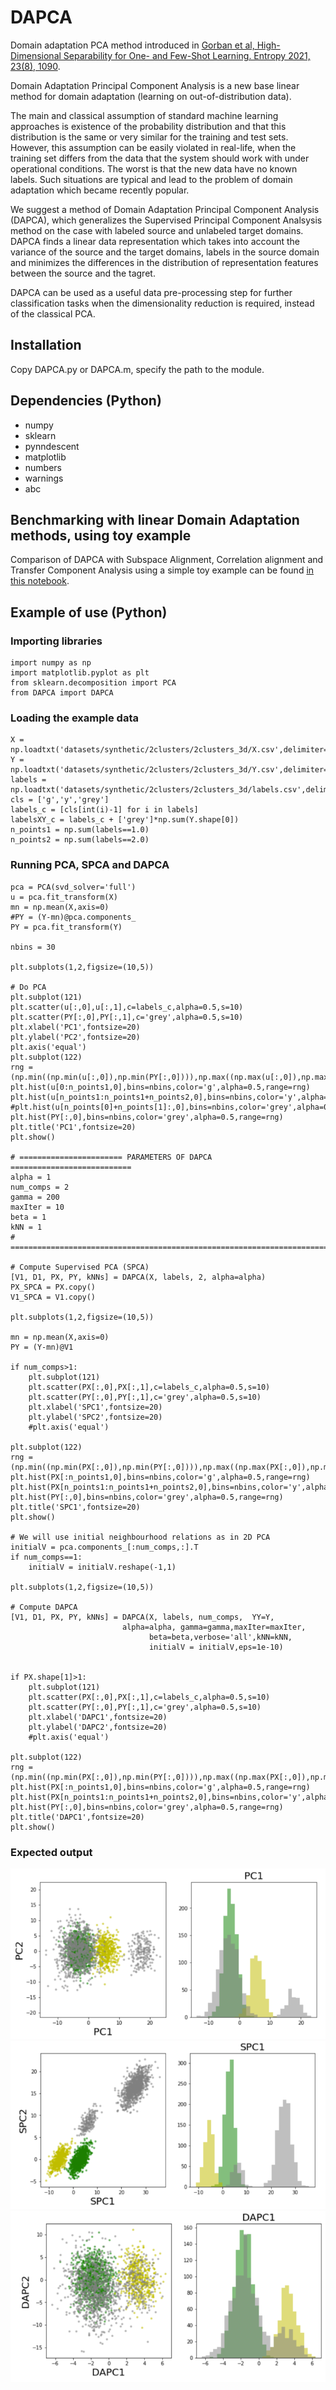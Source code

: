 # DAPCA

Domain adaptation PCA method introduced in [Gorban et al, High-Dimensional Separability for One- and Few-Shot Learning. Entropy 2021, 23(8), 1090](https://doi.org/10.3390/e23081090). 

Domain Adaptation Principal Component Analysis is a new base linear method for domain adaptation (learning on out-of-distribution data).

The main and classical assumption of standard machine learning approaches is existence of the probability distribution and that this distribution is the same or very similar for the training and test sets. However, this assumption can be easily violated in real-life, when the training set differs from the data that the system should work with under operational conditions. The worst is that the new data have no known labels. Such situations are typical and lead to the problem of domain adaptation which became recently popular.

We suggest a method of Domain Adaptation Principal Component Analysis (DAPCA), which generalizes the Supervised Principal Component Analsysis method on the case with labeled source and unlabeled target domains. DAPCA finds a linear data representation which takes into account the variance of the source and the target domains, labels in the source domain and minimizes the differences in the distribution of representation features between the source and the tagret.

DAPCA can be used as a useful data pre-processing step for further classification tasks when the dimensionality reduction is required, instead of the classical PCA. 

## Installation

Copy DAPCA.py or DAPCA.m, specify the path to the module. 

## Dependencies (Python)

* numpy
* sklearn
* pynndescent
* matplotlib
* numbers
* warnings
* abc

## Benchmarking with linear Domain Adaptation methods, using toy example

Comparison of DAPCA with Subspace Alignment, Correlation alignment and Transfer Component Analysis using a simple toy example can be found [in this notebook](ComparisonOfLinearDAMethods_clean.ipynb).

## Example of use (Python)

### Importing libraries

    import numpy as np
    import matplotlib.pyplot as plt
    from sklearn.decomposition import PCA
    from DAPCA import DAPCA

### Loading the example data

    X = np.loadtxt('datasets/synthetic/2clusters/2clusters_3d/X.csv',delimiter=',')
    Y = np.loadtxt('datasets/synthetic/2clusters/2clusters_3d/Y.csv',delimiter=',')
    labels = np.loadtxt('datasets/synthetic/2clusters/2clusters_3d/labels.csv',delimiter=',')
    cls = ['g','y','grey']
    labels_c = [cls[int(i)-1] for i in labels]
    labelsXY_c = labels_c + ['grey']*np.sum(Y.shape[0])
    n_points1 = np.sum(labels==1.0)
    n_points2 = np.sum(labels==2.0)
    
### Running PCA, SPCA and DAPCA

    pca = PCA(svd_solver='full')
    u = pca.fit_transform(X)
    mn = np.mean(X,axis=0)
    #PY = (Y-mn)@pca.components_
    PY = pca.fit_transform(Y)

    nbins = 30

    plt.subplots(1,2,figsize=(10,5))

    # Do PCA
    plt.subplot(121)
    plt.scatter(u[:,0],u[:,1],c=labels_c,alpha=0.5,s=10)
    plt.scatter(PY[:,0],PY[:,1],c='grey',alpha=0.5,s=10)
    plt.xlabel('PC1',fontsize=20)
    plt.ylabel('PC2',fontsize=20)
    plt.axis('equal')
    plt.subplot(122)
    rng = (np.min((np.min(u[:,0]),np.min(PY[:,0]))),np.max((np.max(u[:,0]),np.max(PY[:,0]))))
    plt.hist(u[0:n_points1,0],bins=nbins,color='g',alpha=0.5,range=rng)
    plt.hist(u[n_points1:n_points1+n_points2,0],bins=nbins,color='y',alpha=0.5,range=rng)
    #plt.hist(u[n_points[0]+n_points[1]:,0],bins=nbins,color='grey',alpha=0.5,density=True)
    plt.hist(PY[:,0],bins=nbins,color='grey',alpha=0.5,range=rng)
    plt.title('PC1',fontsize=20)
    plt.show()

    # ======================= PARAMETERS OF DAPCA ===========================
    alpha = 1
    num_comps = 2
    gamma = 200
    maxIter = 10
    beta = 1
    kNN = 1
    # =======================================================================

    # Compute Supervised PCA (SPCA)
    [V1, D1, PX, PY, kNNs] = DAPCA(X, labels, 2, alpha=alpha)
    PX_SPCA = PX.copy()
    V1_SPCA = V1.copy()

    plt.subplots(1,2,figsize=(10,5))

    mn = np.mean(X,axis=0)
    PY = (Y-mn)@V1

    if num_comps>1:
        plt.subplot(121)
        plt.scatter(PX[:,0],PX[:,1],c=labels_c,alpha=0.5,s=10)
        plt.scatter(PY[:,0],PY[:,1],c='grey',alpha=0.5,s=10)
        plt.xlabel('SPC1',fontsize=20)
        plt.ylabel('SPC2',fontsize=20)
        #plt.axis('equal')

    plt.subplot(122)
    rng = (np.min((np.min(PX[:,0]),np.min(PY[:,0]))),np.max((np.max(PX[:,0]),np.max(PY[:,0]))))
    plt.hist(PX[:n_points1,0],bins=nbins,color='g',alpha=0.5,range=rng)
    plt.hist(PX[n_points1:n_points1+n_points2,0],bins=nbins,color='y',alpha=0.5,range=rng)
    plt.hist(PY[:,0],bins=nbins,color='grey',alpha=0.5,range=rng)
    plt.title('SPC1',fontsize=20)
    plt.show()

    # We will use initial neighbourhood relations as in 2D PCA
    initialV = pca.components_[:num_comps,:].T
    if num_comps==1:
        initialV = initialV.reshape(-1,1)

    plt.subplots(1,2,figsize=(10,5))

    # Compute DAPCA
    [V1, D1, PX, PY, kNNs] = DAPCA(X, labels, num_comps,  YY=Y, 
                             alpha=alpha, gamma=gamma,maxIter=maxIter,
                                   beta=beta,verbose='all',kNN=kNN,
                                   initialV = initialV,eps=1e-10)                                   


    if PX.shape[1]>1:
        plt.subplot(121)
        plt.scatter(PX[:,0],PX[:,1],c=labels_c,alpha=0.5,s=10)
        plt.scatter(PY[:,0],PY[:,1],c='grey',alpha=0.5,s=10)
        plt.xlabel('DAPC1',fontsize=20)
        plt.ylabel('DAPC2',fontsize=20)
        #plt.axis('equal')

    plt.subplot(122)
    rng = (np.min((np.min(PX[:,0]),np.min(PY[:,0]))),np.max((np.max(PX[:,0]),np.max(PY[:,0]))))
    plt.hist(PX[:n_points1,0],bins=nbins,color='g',alpha=0.5,range=rng)
    plt.hist(PX[n_points1:n_points1+n_points2,0],bins=nbins,color='y',alpha=0.5,range=rng)
    plt.hist(PY[:,0],bins=nbins,color='grey',alpha=0.5,range=rng)
    plt.title('DAPC1',fontsize=20)
    plt.show()
    
### Expected output

![](images/DAPCA_PCA.png)
![](images/DAPCA_SPCA.png)
![](images/DAPCA_DAPCA.png)

